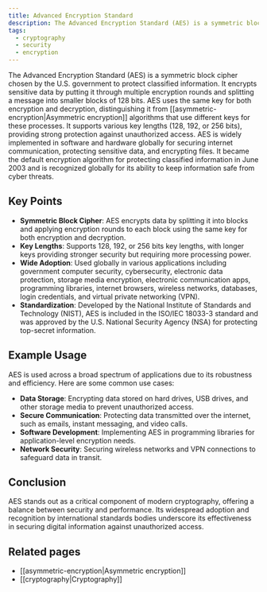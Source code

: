 ```yaml
---
title: Advanced Encryption Standard
description: The Advanced Encryption Standard (AES) is a symmetric block cipher chosen by the U.S. government to protect classified information. It encrypts sensitive data by putting it through multiple encryption rounds and splitting a message into smaller blocks of 128 bits. AES uses the same key for both encryption and decryption, distinguishing it from [[Asymmetric encryption]] algorithms that use different keys for these processes. It supports various key lengths (128, 192, or 256 bits), providing strong protection against unauthorized access. AES is widely implemented in software and hardware globally for securing internet communication, protecting sensitive data, and encrypting files. It became the default encryption algorithm for protecting classified information in June 2003 and is recognized globally for its ability to keep information safe from cyber threats.
tags:
  - cryptography
  - security
  - encryption
---
```

The Advanced Encryption Standard (AES) is a symmetric block cipher chosen by the U.S. government to protect classified information. It encrypts sensitive data by putting it through multiple encryption rounds and splitting a message into smaller blocks of 128 bits. AES uses the same key for both encryption and decryption, distinguishing it from [[asymmetric-encryption|Asymmetric encryption]] algorithms that use different keys for these processes. It supports various key lengths (128, 192, or 256 bits), providing strong protection against unauthorized access. AES is widely implemented in software and hardware globally for securing internet communication, protecting sensitive data, and encrypting files. It became the default encryption algorithm for protecting classified information in June 2003 and is recognized globally for its ability to keep information safe from cyber threats.
## Key Points

- **Symmetric Block Cipher**: AES encrypts data by splitting it into blocks and applying encryption rounds to each block using the same key for both encryption and decryption.
- **Key Lengths**: Supports 128, 192, or 256 bits key lengths, with longer keys providing stronger security but requiring more processing power.
- **Wide Adoption**: Used globally in various applications including government computer security, cybersecurity, electronic data protection, storage media encryption, electronic communication apps, programming libraries, internet browsers, wireless networks, databases, login credentials, and virtual private networking (VPN).
- **Standardization**: Developed by the National Institute of Standards and Technology (NIST), AES is included in the ISO/IEC 18033-3 standard and was approved by the U.S. National Security Agency (NSA) for protecting top-secret information.

## Example Usage

AES is used across a broad spectrum of applications due to its robustness and efficiency. Here are some common use cases:

- **Data Storage**: Encrypting data stored on hard drives, USB drives, and other storage media to prevent unauthorized access.
- **Secure Communication**: Protecting data transmitted over the internet, such as emails, instant messaging, and video calls.
- **Software Development**: Implementing AES in programming libraries for application-level encryption needs.
- **Network Security**: Securing wireless networks and VPN connections to safeguard data in transit.

## Conclusion

AES stands out as a critical component of modern cryptography, offering a balance between security and performance. Its widespread adoption and recognition by international standards bodies underscore its effectiveness in securing digital information against unauthorized access.

## Related pages

- [[asymmetric-encryption|Asymmetric encryption]]
- [[cryptography|Cryptography]]
